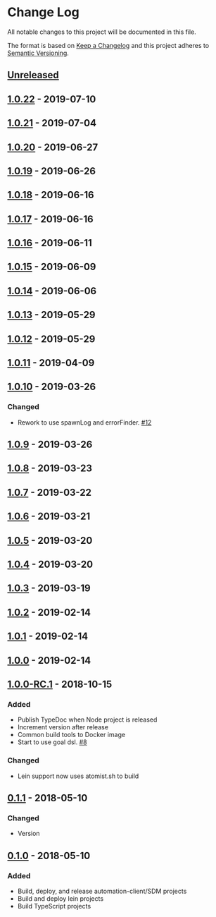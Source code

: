 # Change Log

All notable changes to this project will be documented in this file.

The format is based on [Keep a Changelog](http://keepachangelog.com/)
and this project adheres to [Semantic Versioning](http://semver.org/).

## [Unreleased](https://github.com/atomist/atomist-sdm/compare/1.0.22...HEAD)

## [1.0.22](https://github.com/atomist/atomist-sdm/compare/1.0.21...1.0.22) - 2019-07-10

## [1.0.21](https://github.com/atomist/atomist-sdm/compare/1.0.20...1.0.21) - 2019-07-04

## [1.0.20](https://github.com/atomist/atomist-sdm/compare/1.0.19...1.0.20) - 2019-06-27

## [1.0.19](https://github.com/atomist/atomist-sdm/compare/1.0.18...1.0.19) - 2019-06-26

## [1.0.18](https://github.com/atomist/atomist-sdm/compare/1.0.17...1.0.18) - 2019-06-16

## [1.0.17](https://github.com/atomist/atomist-sdm/compare/1.0.16...1.0.17) - 2019-06-16

## [1.0.16](https://github.com/atomist/atomist-sdm/compare/1.0.15...1.0.16) - 2019-06-11

## [1.0.15](https://github.com/atomist/atomist-sdm/compare/1.0.14...1.0.15) - 2019-06-09

## [1.0.14](https://github.com/atomist/atomist-sdm/compare/1.0.13...1.0.14) - 2019-06-06

## [1.0.13](https://github.com/atomist/atomist-sdm/compare/1.0.12...1.0.13) - 2019-05-29

## [1.0.12](https://github.com/atomist/atomist-sdm/compare/1.0.11...1.0.12) - 2019-05-29

## [1.0.11](https://github.com/atomist/atomist-sdm/compare/1.0.10...1.0.11) - 2019-04-09

## [1.0.10](https://github.com/atomist/atomist-sdm/compare/1.0.9...1.0.10) - 2019-03-26

### Changed

-   Rework to use spawnLog and errorFinder. [#12](https://github.com/atomist/sdm-pack-clojure/issues/12)

## [1.0.9](https://github.com/atomist/atomist-sdm/compare/1.0.8...1.0.9) - 2019-03-26

## [1.0.8](https://github.com/atomist/atomist-sdm/compare/1.0.7...1.0.8) - 2019-03-23

## [1.0.7](https://github.com/atomist/atomist-sdm/compare/1.0.6...1.0.7) - 2019-03-22

## [1.0.6](https://github.com/atomist/atomist-sdm/compare/1.0.5...1.0.6) - 2019-03-21

## [1.0.5](https://github.com/atomist/atomist-sdm/compare/1.0.4...1.0.5) - 2019-03-20

## [1.0.4](https://github.com/atomist/atomist-sdm/compare/1.0.3...1.0.4) - 2019-03-20

## [1.0.3](https://github.com/atomist/atomist-sdm/compare/1.0.2...1.0.3) - 2019-03-19

## [1.0.2](https://github.com/atomist/atomist-sdm/compare/1.0.1...1.0.2) - 2019-02-14

## [1.0.1](https://github.com/atomist/atomist-sdm/compare/1.0.0...1.0.1) - 2019-02-14

## [1.0.0](https://github.com/atomist/atomist-sdm/compare/1.0.0-RC.1...1.0.0) - 2019-02-14

## [1.0.0-RC.1](https://github.com/atomist/atomist-sdm/compare/0.1.1...1.0.0-RC.1) - 2018-10-15

### Added

-   Publish TypeDoc when Node project is released
-   Increment version after release
-   Common build tools to Docker image
-   Start to use goal dsl. [#8](https://github.com/atomist/clojure-sdm/issues/8)

### Changed

-   Lein support now uses atomist.sh to build

## [0.1.1](https://github.com/atomist/atomist-sdm/compare/0.1.0...0.1.1) - 2018-05-10

### Changed

-   Version

## [0.1.0](https://github.com/atomist/atomist-sdm/tree/0.1.0) - 2018-05-10

### Added

-   Build, deploy, and release automation-client/SDM projects
-   Build and deploy lein projects
-   Build TypeScript projects
